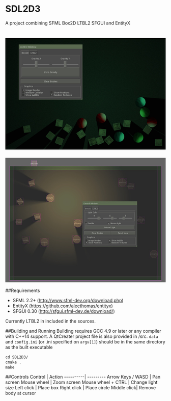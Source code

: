 # SDL2D3
A project combining SFML Box2D LTBL2 SFGUI and EntityX

![Alt Text](sdl2d3_0.jpg)
==================
![Alt Text](sdl2d3_1.jpg)

##Requirements
- SFML 2.2+ (http://www.sfml-dev.org/download.php)
- EntityX (https://github.com/alecthomas/entityx)
- SFGUI 0.30 (http://sfgui.sfml-dev.de/download/)

Currently LTBL2 in included in the sources.

##Building and Running
Building requires GCC 4.9 or later or any compiler with C++14 support. A QtCreater project file is also provided in /src. `data` and `config.ini` (or .ini specified on ``argv[1]``) should be in the same directory as the built executable
```
cd SDL2D3/
cmake .
make
```

##Controls
Control | Action
----------| ---------
Arrow Keys / WASD | Pan screen
Mouse wheel | Zoom screen 
Mouse wheel + CTRL |  Change light size
Left click  | Place box
Right click | Place circle
Middle click| Remove body at cursor

